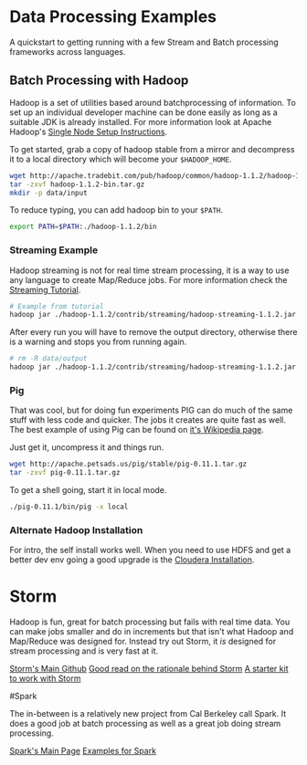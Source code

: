 # Data Processing Examples

A quickstart to getting running with a few Stream and Batch processing frameworks across languages.

## Batch Processing with Hadoop

Hadoop is a set of utilities based around batchprocessing of information. To set up an individual developer machine can be done easily as long as a suitable JDK is already installed. For more information look at Apache Hadoop's [Single Node Setup Instructions](http://hadoop.apache.org/docs/stable/single_node_setup.html).

To get started, grab a copy of hadoop stable from a mirror and decompress it to a local directory which will become your ```$HADOOP_HOME```.

```bash
wget http://apache.tradebit.com/pub/hadoop/common/hadoop-1.1.2/hadoop-1.1.2-bin.tar.gz
tar -zxvf hadoop-1.1.2-bin.tar.gz
mkdir -p data/input
```

To reduce typing, you can add hadoop bin to your ```$PATH```.

```bash
export PATH=$PATH:./hadoop-1.1.2/bin
```

### Streaming Example

Hadoop streaming is not for real time stream processing, it is a way to use any language to create Map/Reduce jobs. For more information check the [Streaming Tutorial](http://hadoop.apache.org/docs/stable/streaming.html).

```bash
# Example from tutorial
hadoop jar ./hadoop-1.1.2/contrib/streaming/hadoop-streaming-1.1.2.jar -input data/input -output data/output -mapper /bin/cat -reducer /usr/bin/wc
```

After every run you will have to remove the output directory, otherwise there is a warning and stops you from running again.

```bash
# rm -R data/output
hadoop jar ./hadoop-1.1.2/contrib/streaming/hadoop-streaming-1.1.2.jar -input data/input -output data/output -mapper 'ruby map.rb' -reducer 'ruby reduce.rb' -file ./scripts/example_01/map.rb -file ./scripts/example_01/reduce.rb
```

### Pig

That was cool, but for doing fun experiments PIG can do much of the same stuff with less code and quicker. The jobs it creates are quite fast as well. The best example of using Pig can be found on [it's Wikipedia page](http://en.wikipedia.org/wiki/Pig_(programming_tool)).

Just get it, uncompress it and things run.

```bash
wget http://apache.petsads.us/pig/stable/pig-0.11.1.tar.gz
tar -zxvf pig-0.11.1.tar.gz
```

To get a shell going, start it in local mode.

```bash
./pig-0.11.1/bin/pig -x local
```


### Alternate Hadoop Installation

For intro, the self install works well. When you need to use HDFS and get a better dev env going a good upgrade is the [Cloudera Installation](http://www.cloudera.com/content/support/en/documentation.html).

# Storm

Hadoop is fun, great for batch processing but fails with real time data. You can make jobs smaller and do in increments but that isn't what Hadoop and Map/Reduce was designed for. Instead try out Storm, it _is_ designed for stream processing and is very fast at it.

[Storm's Main Github](https://github.com/nathanmarz/storm)
[Good read on the rationale behind Storm](https://github.com/nathanmarz/storm/wiki/Rationale)
[A starter kit to work with Storm](https://github.com/nathanmarz/storm-starter)

#Spark

The in-between is a relatively new project from Cal Berkeley call Spark. It does a good job at batch processing as well as a great job doing stream processing.

[Spark's Main Page](http://spark-project.org/)
[Examples for Spark](http://spark-project.org/examples/)
